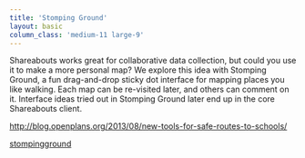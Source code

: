 ```yaml
---
title: 'Stomping Ground'
layout: basic
column_class: 'medium-11 large-9'
---
```


Shareabouts works great for collaborative data collection, but could you use it to make a more personal map? We explore this idea with Stomping Ground, a fun drag-and-drop sticky dot interface for mapping places you like walking. Each map can be re-visited later, and others can comment on it. Interface ideas tried out in Stomping Ground later end up in the core Shareabouts client.

http://blog.openplans.org/2013/08/new-tools-for-safe-routes-to-schools/

<a href="https://github.com/openplans/stompingground"><span class="octicon octicon-mark-github"> stompingground</span></a>